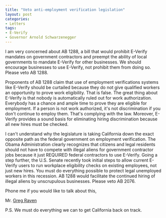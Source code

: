 ```yaml
---
title: "Veto anti-employment verification legislation"
layout: post
categories:
- Letters
tags:
- E-Verify
- Governor Arnold Schwarzenegger
---
```


I am very concerned about AB 1288, a bill that would prohibit E-Verify mandates on government contractors and preempt the ability of local governments to mandate E-Verify for other businesses. We should encourage businesses to use E-Verify, not prohibit them from doing so. Please veto AB 1288.  
  
Proponents of AB 1288 claim that use of employment verifications systems like E-Verify should be curtailed because they do not give qualified workers an opportunity to prove work eligibility. That is false. The great thing about E-Verify is that nobody is automatically ruled out for work authorization. Everybody has a chance and ample time to prove they are eligible for employment. If a person is not work authorized, it's not discrimination if you don't continue to employ them. That's complying with the law. Moreover, E-Verify provides a sound basis for eliminating hiring discrimination because all new hires must be checked.

I can't understand why the legislature is taking California down the exact opposite path as the federal government on employment verification. The Obama Administration clearly recognizes that citizens and legal residents should not have to compete with illegal aliens for government contractor jobs because it just REQUIRED federal contractors to use E-Verify. Going a step further, the U.S. Senate recently took initial steps to allow current E-Verify users to run workplace eligibility checks on existing employees, not just new hires. You must do everything possible to protect legal unemployed workers in this recession. AB 1288 would facilitate the continued hiring of illegal aliens by unscrupulous businesses. Please veto AB 2076.

Phone me if you would like to talk about this,

Mr. [Greg Raven](https://www.gregraven.org/)

P.S. We must do everything we can to get California back on track.